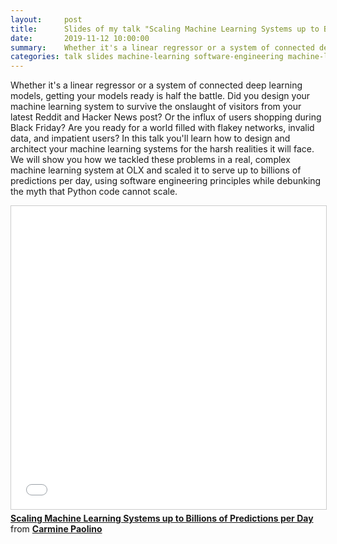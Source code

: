 ```yaml
---
layout:     post
title:      Slides of my talk "Scaling Machine Learning Systems up to Billions of Predictions per Day"
date:       2019-11-12 10:00:00
summary:    Whether it's a linear regressor or a system of connected deep learning models, getting your models ready is half the battle. Did you design your machine learning system to survive the onslaught of visitors from your latest Reddit and Hacker News post? Or the influx of users shopping during Black Friday? Are you ready for a world filled with flakey networks, invalid data, and impatient users? In this talk you'll learn how to design and architect your machine learning systems for the harsh realities it will face. We will show you how we tackled these problems in a real, complex machine learning system at OLX and scaled it to serve up to billions of predictions per day, using software engineering principles while debunking the myth that Python code cannot scale.
categories: talk slides machine-learning software-engineering machine-learning-engineering
---
```


Whether it's a linear regressor or a system of connected deep learning models, getting your models ready is half the battle. Did you design your machine learning system to survive the onslaught of visitors from your latest Reddit and Hacker News post? Or the influx of users shopping during Black Friday? Are you ready for a world filled with flakey networks, invalid data, and impatient users? In this talk you'll learn how to design and architect your machine learning systems for the harsh realities it will face. We will show you how we tackled these problems in a real, complex machine learning system at OLX and scaled it to serve up to billions of predictions per day, using software engineering principles while debunking the myth that Python code cannot scale.

<iframe src="//www.slideshare.net/slideshow/embed_code/key/vgjDsIGOO1OX5v" width="595" height="485" frameborder="0" marginwidth="0" marginheight="0" scrolling="no" style="border:1px solid #CCC; border-width:1px; margin-bottom:5px; max-width: 100%;" allowfullscreen> </iframe> <div style="margin-bottom:5px"> <strong> <a href="//www.slideshare.net/earcar/scaling-machine-learning-systems-up-to-billions-of-predictions-per-day" title="Scaling Machine Learning Systems up to Billions of Predictions per Day" target="_blank">Scaling Machine Learning Systems up to Billions of Predictions per Day</a> </strong> from <strong><a href="https://www.slideshare.net/earcar" target="_blank">Carmine Paolino</a></strong> </div>
